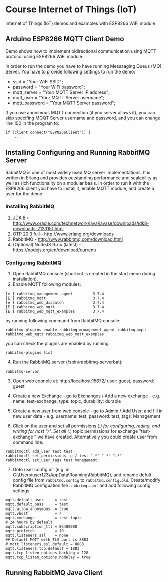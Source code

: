 # Course Internet of Things (IoT)
Internet of Things (IoT) demos and examples with ESP8266 WiFi module 

## Arduino ESP8266 MQTT Client Demo
Demo shows how to implement bidirectional communication using MQTT protocol using ESP8266 WiFi module.

In order to run the demo you have to have running Messaaging Queus (MQ) Server.
You have to provide following settings to run the demo:

* ssid = "Your WiFi SSID";
* password = "Your WiFi password";
* mqtt_server = "Your MQTT Server IP address";
* mqtt_user = "Your MQTT Server username";
* mqtt_password = "Your MQTT Server password";

If you use anonimous MQTT connection (if you server allows it), you can skip specifing MQQT Server username and password, and you can change line 100 in the program to:
``` 
if (client.connect("ESP8266Client")) { 
    ...
```

## Installing Configuring and Running RabbitMQ Server
RabbitMQ is one of most widely used MQ server implementations. It is written in Erlang and provides outstanding performance and scalability as well as rich functionality on  a modular basis. In order to run it with the ESP8266 client you have to install it, enable MQTT module, and create a user for the demo.

### Installing RabbitMQ
1. JDK 8 - http://www.oracle.com/technetwork/java/javase/downloads/jdk8-downloads-2133151.html
2. OTP 20.3 full - http://www.erlang.org/downloads
3. RabbitMQ - http://www.rabbitmq.com/download.html
4. (Optional) NodeJS 9.x.x (latest)  - https://nodejs.org/en/download/current/

### Configuring RabbitMQ
1. Open RabbitMQ console (shortcut is created in the start menu during installation).
2. Enable MQTT following  modules:
```
[e ] rabbitmq_management_agent         3.7.4
[E ] rabbitmq_mqtt                     3.7.4
[e ] rabbitmq_web_dispatch             3.7.4
[E ] rabbitmq_web_mqtt                 3.7.4
[E ] rabbitmq_web_mqtt_examples        3.7.4
```
by running following command from RabbitMQ console:
```
rabbitmq-plugins enable rabbitmq_management_agent rabbitmq_mqtt rabbitmq_web_mqtt rabbitmq_web_mqtt_examples
```
you can check the plugins are enabled by running:
```
rabbitmq-plugins list
```

4. Run the RabbitMQ server (<install-dir>/sbin/rabbitmq-serverbat):
```
rabbitmq-server
```

3. Open web coonole at: http://localhost:15672/
user: guest, password: guest

4. Create a new Exchange - go to Exchanges / Add a new exchange - e.g. name: test-exchange, type: topic, durability: durable

5. Create a new user from web console - go to Admin / Add User, and fill in new user data - e.g. username: test, password: test, tags: Management

6. Click on the user and set all permissions (.*) for configuring, reding, and writing for host "/". Set all (.*)  topic permissions for exchange "test-exchange " we have created. Alternatively you could create user from command line:
```
rabbitmqctl add_user test test
rabbitmqctl set_permissions -p / test ".*" ".*" ".*"
rabbitmqctl set_user_tags test management
```

7. Goto user config dir (e.g. in C:\Users\user123\AppData\Roaming\RabbitMQ), and rename defult config file from ```rabbitmq.config``` to ```rabbitmq.config.old```.
Create/modify RabbitMQ configuation file ```rabbitmq.conf``` and add following config settings:
```
mqtt.default_user     = test
mqtt.default_pass     = test
mqtt.allow_anonymous  = true
mqtt.vhost            = /
mqtt.exchange         = test-topic
# 24 hours by default
mqtt.subscription_ttl = 86400000
mqtt.prefetch         = 10
mqtt.listeners.ssl    = none
## Default MQTT with TLS port is 8883
# mqtt.listeners.ssl.default = 8883
mqtt.listeners.tcp.default = 1883
mqtt.tcp_listen_options.backlog = 128
mqtt.tcp_listen_options.nodelay = true
```

## Running RabbitMQ Java Client



